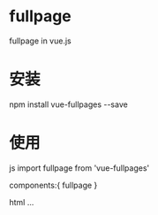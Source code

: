 # fullpage

fullpage in vue.js

# 安装
npm install vue-fullpages --save

# 使用
js
import fullpage from 'vue-fullpages'

components:{
fullpage
}

html
<fullpage>
...
</fullpage>
